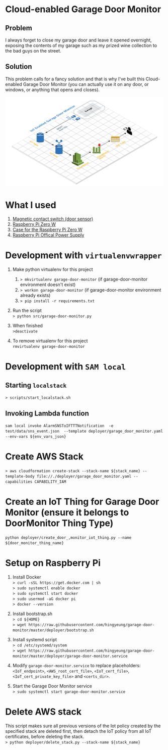 # Cloud-enabled Garage Door Monitor
## Problem
I always forget to close my garage door and leave it opened overnight, exposing the contents of my garage such as my
prized wine collection to the bad guys on the street.
## Solution
This problem calls for a fancy solution and that is why I've built this Cloud-enabled Garage Door Monitor
(you can actually use it on any door, or windows, or anything that opens and closes).

![Architecture Overview](img/architecture.png?raw=true "Architecture Overview")

# What I used
1. [Magnetic contact switch (door sensor)](https://www.adafruit.com/product/375)
1. [Raspberry Pi Zero W](https://www.raspberrypi.org/products/raspberry-pi-zero-w/)
1. [Case for the Raspberry Pi Zero W](https://www.raspberrypi.org/products/raspberry-pi-zero-case/)
1. [Raspberry Pi Offical Power Supply](https://www.raspberrypi.org/products/raspberry-pi-universal-power-supply/)

# Development with `virtualenvwrapper`
1. Make python virtualenv for this project
    1. `> mkvirtualenv garage-door-monitor` (if garage-door-monitor environment doesn't exist)
    1. `> workon garage-door-monitor` (if garage-door-monitor environment already exists)
    1. `> pip install -r requirements.txt`
    
1. Run the script  
`> python src/garage-door-monitor.py`
    
1. When finished  
`>deactivate`
1. To remove virtualenv for this project  
`rmvirtualenv garage-door-monitor`

# Development with `SAM local`
## Starting `localstack`
`> scripts/start_localstack.sh`
## Invoking Lambda function
`sam local invoke AlarmSNSToIFTTTNotification  -e test/data/sns_event.json  --template deployer/garage_door_monitor.yaml --env-vars ${env_vars_json}`

# Create AWS Stack
`> aws cloudformation create-stack --stack-name ${stack_name} --template-body file://./deployer/garage_door_monitor.yaml --capabilities CAPABILITY_IAM`

# Create an IoT Thing for Garage Door Monitor (ensure it belongs to DoorMonitor Thing Type)
`python deployer/create_door_,monitor_iot_thing.py --name ${door_monitor_thing_name}`  

# Setup on Raspberry Pi
1. Install Docker  
`> curl -sSL https://get.docker.com | sh`  
`> sudo systemctl enable docker`  
`> sudo systemctl start docker`  
`> sudo usermod -aG docker pi`  
`> docker --version` 

1. Install bootstrap.sh  
`> cd ${HOME}`  
`> wget https://raw.githubusercontent.com/hingyeung/garage-door-monitor/master/deployer/bootstrap.sh`

1. Install systemd script  
`> cd /etc/systemd/system`  
`> wget https://raw.githubusercontent.com/hingyeung/garage-door-monitor/master/deployer/garage-door-monitor.service`  

1. Modify `garage-door-monitor.service` to replace placeholders: `<IoT_endpoint>`, `<AWS_root_cert_file>`, `<IoT_cert_file>`, `<IoT_cert_private_key_file>` and `<certs_dir>`.

1. Start the Garage Door Monitor service  
`> sudo systemctl start garage-door-monitor.service`  

# Delete AWS stack
This script makes sure all previous versions of the Iot policy created by the specified stack are
deleted first, then detach the IoT policy from all IoT certificates, before deleting the stack.  
`> python deployer/delete_stack.py --stack-name ${stack_name}`  